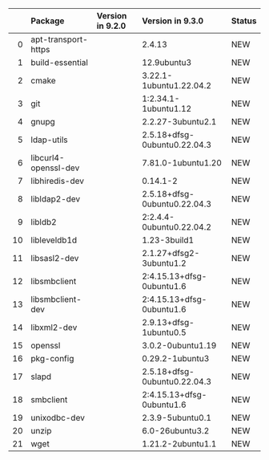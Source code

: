 <!-- markdown-link-check-disable -->

|    | Package              | Version in 9.2.0   | Version in 9.3.0             | Status   |
|---:|:---------------------|:-------------------|:-----------------------------|:---------|
|  0 | apt-transport-https  |                    | 2.4.13                       | NEW      |
|  1 | build-essential      |                    | 12.9ubuntu3                  | NEW      |
|  2 | cmake                |                    | 3.22.1-1ubuntu1.22.04.2      | NEW      |
|  3 | git                  |                    | 1:2.34.1-1ubuntu1.12         | NEW      |
|  4 | gnupg                |                    | 2.2.27-3ubuntu2.1            | NEW      |
|  5 | ldap-utils           |                    | 2.5.18+dfsg-0ubuntu0.22.04.3 | NEW      |
|  6 | libcurl4-openssl-dev |                    | 7.81.0-1ubuntu1.20           | NEW      |
|  7 | libhiredis-dev       |                    | 0.14.1-2                     | NEW      |
|  8 | libldap2-dev         |                    | 2.5.18+dfsg-0ubuntu0.22.04.3 | NEW      |
|  9 | libldb2              |                    | 2:2.4.4-0ubuntu0.22.04.2     | NEW      |
| 10 | libleveldb1d         |                    | 1.23-3build1                 | NEW      |
| 11 | libsasl2-dev         |                    | 2.1.27+dfsg2-3ubuntu1.2      | NEW      |
| 12 | libsmbclient         |                    | 2:4.15.13+dfsg-0ubuntu1.6    | NEW      |
| 13 | libsmbclient-dev     |                    | 2:4.15.13+dfsg-0ubuntu1.6    | NEW      |
| 14 | libxml2-dev          |                    | 2.9.13+dfsg-1ubuntu0.5       | NEW      |
| 15 | openssl              |                    | 3.0.2-0ubuntu1.19            | NEW      |
| 16 | pkg-config           |                    | 0.29.2-1ubuntu3              | NEW      |
| 17 | slapd                |                    | 2.5.18+dfsg-0ubuntu0.22.04.3 | NEW      |
| 18 | smbclient            |                    | 2:4.15.13+dfsg-0ubuntu1.6    | NEW      |
| 19 | unixodbc-dev         |                    | 2.3.9-5ubuntu0.1             | NEW      |
| 20 | unzip                |                    | 6.0-26ubuntu3.2              | NEW      |
| 21 | wget                 |                    | 1.21.2-2ubuntu1.1            | NEW      |